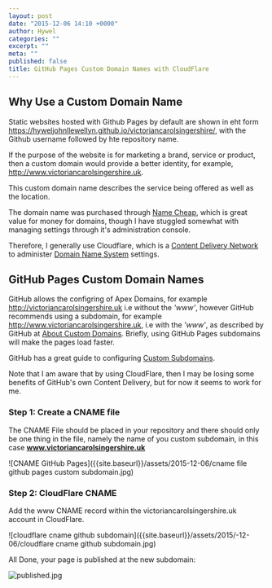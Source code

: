 ```yaml
---
layout: post
date: "2015-12-06 14:10 +0000"
author: Hywel
categories: ""
excerpt: ""
meta: ""
published: false
title: GitHub Pages Custom Domain Names with CloudFlare
---
```



## Why Use a Custom Domain Name 

Static websites hosted with Github Pages by default are shown in eht form https://hyweljohnllewellyn.github.io/victoriancarolsingershire/, with the Github username followed by hte repository name.

If the purpose of the website is for marketing a brand, service or product, then a custom domain would provide a better identity, for example, http://www.victoriancarolsingershire.uk.

This custom domain name describes the service being offered as well as the location.

The domain name was purchased through [Name Cheap](http://namecheap.com), which is great value for money for domains, though I have stuggled somewhat with managing settings through it's administration console.

Therefore, I generally use Cloudflare, which is a [Content Delivery Network](https://en.wikipedia.org/wiki/Content_delivery_network) to administer [Domain Name System](https://en.wikipedia.org/wiki/Domain_Name_System) settings.

## GitHub Pages Custom Domain Names

GitHub allows the configring of Apex Domains, for example http://victoriancarolsingershire.uk i.e without the _'www'_, however  GitHub recommends using a subdomain, for example http://www.victoriancarolsingershire.uk, i.e with the _'www'_, as described by GitHub at [About Custom Domains](https://help.github.com/articles/about-custom-domains-for-github-pages-sites/).  Briefly, using GitHub Pages subdomains will make the pages load faster.

GitHub has a great guide to configuring [Custom Subdomains](https://help.github.com/articles/tips-for-configuring-a-cname-record-with-your-dns-provider/).

Note that I am aware that by using CloudFlare, then I may be losing some benefits of GitHub's own Content Delivery, but for now it seems to work for me.

### Step 1: Create a CNAME file
The CNAME File should be placed in your repository and there should only be one thing in the file, namely the name of you custom subdomain, in this case **www.victoriancarolsingershire.uk**

![CNAME GitHub Pages]({{site.baseurl}}/assets/2015-12-06/cname file github pages custom subdomain.jpg)

### Step 2: CloudFlare CNAME
Add the www CNAME record within the victoriancarolsingershire.uk account in CloudFlare.  

![cloudflare cname github subdomain]({{site.baseurl}}/assets/2015/-12-06/cloudflare cname github subdomain.jpg)

All Done, your page is published at the new subdomain:

![published.jpg]({{site.baseurl}}/assets/published.jpg)
